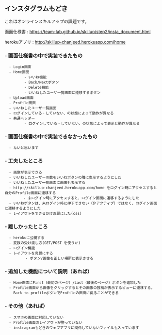 ## インスタグラムもどき

これはオンラインスキルアップの課題です。

画面仕様書 : https://team-lab.github.io/skillup/step2/insta_document.html

herokuアプリ : http://skillup-chanjeed.herokuapp.com/home

### - 画面仕様書の中で実装できたもの

      - Login画面
      - Home画面
             - いいね機能
             - Back/Nextボタン
             - Delete機能
             - いいねしたユーザ一覧画面に遷移するボタン
      - Upload画面
      - Profile画面
      - いいねしたユーザ一覧画面
      - ログインしている・していない、の状態によって動作が異なる
      - 共通ヘッダー
             - ログインしている・していない、の状態によって表示と動作が異なる

### - 画面仕様書の中で実装できなかったもの

      - ないと思います


### - 工夫したところ

      - 画像が表示できる
      - いいねしたユーザーの数をいいねボタンの隣に表示するようにした
      - いいねしたユーザ一覧画面に画像も表示する
      - http://skillup-chanjeed.herokuapp.com/home をログイン時にアクセスすると自分のProfile画面に遷移する
      　　　　- 未ログイン時にアクセスすると、ログイン画面に遷移するようにした
      - いいねボタンは、未ログイン時に押下できない（非アクティブ）ではなく、ログイン画面に遷移するようにした
      - レイアウトをできるだけ奇麗にした(css)

### - 難しかったところ

      - herokuに公開する
      - 変数の受け渡し方(GET/POST を使うか)
      - ログイン機能
      - レイアウトを奇麗にする
      　　　　 - ボタン/画像を正しい場所に表示させる

### - 追加した機能について説明（あれば）

      - Home画面にFirst（最初のページ）/Last（最後のページ）ボタンを追加した
      - Profile画面から画像をクリックするとその画像の投稿が表示するビューに遷移する。
        Back to profileボタンでProfileの画面に戻ることができる

### - その他（あれば）

      - スマホの画面に対応していない
      - Profile画面のレイアウトが整っていない
      - instragramもどきのウェブアプリに関係していないファイルも入っています
